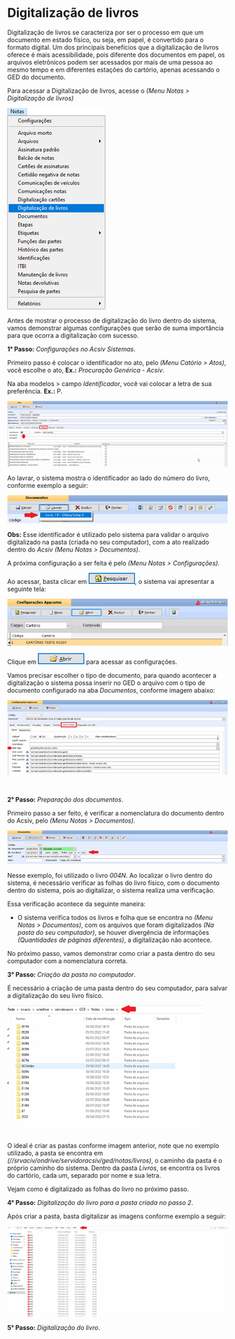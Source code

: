 # Digitalização de livros 

Digitalização de livros se caracteriza por ser o processo em que um documento em estado físico, ou seja, em papel, é convertido para o formato digital. Um dos principais benefícios que a digitalização de livros oferece é mais acessibilidade, pois diferente dos documentos em papel, os arquivos eletrônicos podem ser acessados por mais de uma pessoa ao mesmo tempo e em diferentes estações do cartório, apenas acessando o GED do documento.

Para acessar a Digitalização de livros, acesse o *(Menu Notas > Digitalização de livros)*

![menu](https://github.com/gislenetavaresacsiv/DigitalizacaoNotas/blob/main/IMAGENS/MENU.png)

Antes de mostrar o processo de digitalização do livro dentro do sistema, vamos demonstrar algumas configurações que serão de suma importância para que ocorra a digitalização com sucesso.

**1° Passo:** *Configurações no Acsiv Sistemas*. 

Primeiro passo é colocar o identificador no ato, pelo *(Menu Catório > Atos)*, você escolhe o ato, **Ex.:** *Procuração Genérica - Acsiv*.

Na aba modelos > campo *Identificador*, você vai colocar a letra de sua preferência. **Ex.:** P. 

![identificador](https://github.com/gislenetavaresacsiv/DigitalizacaoNotas/blob/main/IMAGENS/IDENTIFICADOR_LIVROS.PNG)

Ao lavrar, o sistema mostra o identificador ao lado do número do livro, conforme exemplo a seguir:

![identificador_lavrar](https://github.com/gislenetavaresacsiv/DigitalizacaoNotas/blob/main/IMAGENS/LETRA_AO_LAVRAR.png)

**Obs:** Esse identificador é utilizado pelo sistema para validar o arquivo digitalizado na pasta (criada no seu computador), com a ato realizado dentro do *Acsiv* *(Menu Notas > Documentos)*. 

A próxima configuração a ser feita é pelo *(Menu Notas > Configurações).*

Ao acessar, basta clicar em ![pesquisar](https://github.com/gislenetavaresacsiv/DigitalizacaoNotas/blob/main/IMAGENS/PESQUISAR.PNG), o sistema vai apresentar a seguinte tela:

![configurações](https://github.com/gislenetavaresacsiv/DigitalizacaoNotas/blob/main/IMAGENS/NOTAS_CONFIGURACOES.PNG)

Clique em ![abrir](https://github.com/gislenetavaresacsiv/DigitalizacaoNotas/blob/main/IMAGENS/BOTAO_ABRIR.PNG) para acessar as configurações.

Vamos precisar escolher o tipo de documento, para quando acontecer a digitalização o sistema possa inserir no GED o arquivo com o tipo de documento configurado na aba *Documentos*, conforme imagem abaixo:

![ged_tipo](https://github.com/gislenetavaresacsiv/DigitalizacaoNotas/blob/main/IMAGENS/GED_CONFIGURACOES.PNG)

![]()

**2° Passo:** *Preparação dos documentos*.

Primeiro passo a ser feito, é verificar a nomenclatura do documento dentro do Acsiv, pelo *(Menu Notas > Documentos).*

![documento](https://github.com/gislenetavaresacsiv/DigitalizacaoNotas/blob/main/IMAGENS/NOME_LIVRO_MENU_DOCUMENTOS.PNG)

Nesse exemplo, foi utilizado o livro *004N*. Ao localizar o livro dentro do sistema, é necessário verificar as folhas do livro físico, com o documento dentro do sistema, pois ao digitalizar, o sistema realiza uma verificação. 

Essa verificação acontece da seguinte maneira:

* O sistema verifica todos os livros e folha que se encontra no *(Menu Notas > Documentos)*, com os arquivos que foram digitalizados *(Na pasta do seu computador)*, se houver divergência de informações *(Quantidades de páginas diferentes)*, a digitalização não acontece. 

No próximo passo, vamos demonstrar como criar a pasta dentro do seu computador com a nomenclatura correta.



**3° Passo:** *Criação da pasta no computador*.

É necessário a criação de uma pasta dentro do seu computador, para salvar a digitalização do seu livro físico.

![ordem](https://github.com/gislenetavaresacsiv/DigitalizacaoNotas/blob/main/IMAGENS/ORDEM_LIVROS_PASTA_COMPUTADOR.PNG)

O ideal é criar as pastas conforme imagem anterior, note que no exemplo utilizado, a pasta se encontra em *(//srvaciv/ondrive/servidoracsiv/ged/notas/livros)*, o caminho da pasta é o próprio caminho do sistema. Dentro da pasta *Livros*, se encontra os livros do cartório, cada um, separado por nome e sua letra.

Vejam como é digitalizado as folhas do livro no próximo passo.


**4° Passo:** *Digitalização do livro para a pasta criada no passo 2*.

Após criar a pasta, basta digitalizar as imagens conforme exemplo a seguir:

![ordem_arquivos](https://github.com/gislenetavaresacsiv/DigitalizacaoNotas/blob/main/IMAGENS/ORDEM_ARQUIVOS_SALVOS.PNG)


**5° Passo:** *Digitalização do livro*.



![]()
